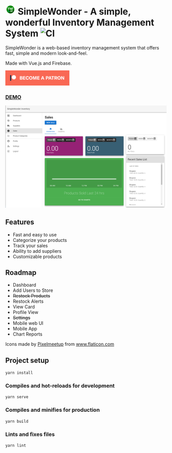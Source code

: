 # ![icon](https://raw.githubusercontent.com/dandansoysauce/winv/master/resources/icon-32.png "icon") SimpleWonder - A simple, wonderful Inventory Management System ![CI](https://github.com/dandansoysauce/winv/workflows/CI/badge.svg)

SimpleWonder is a web-based inventory management system that offers fast, simple and modern look-and-feel.

Made with Vue.js and Firebase.

<a href="https://www.patreon.com/daniona">
<img src="https://raw.githubusercontent.com/dandansoysauce/winv/master/resources/patreon.png" alt="drawing" width="200"/>
</a>

### **[DEMO](https://simplewonder-inventory.web.app/)**

![sample shot](https://raw.githubusercontent.com/dandansoysauce/winv/master/resources/sample-img-1.png)

## Features

* Fast and easy to use
* Categorize your products
* Track your sales
* Ability to add suppliers
* Customizable products

## Roadmap

* Dashboard
* Add Users to Store
* ~~Restock Products~~
* Restock Alerts
* View Card
* Profile View
* ~~Settings~~
* Mobile web UI
* Mobile App
* Chart Reports

<div>Icons made by <a href="https://www.flaticon.com/authors/pixelmeetup" title="Pixelmeetup">Pixelmeetup</a> from <a href="https://www.flaticon.com/" title="Flaticon">www.flaticon.com</a></div>

## Project setup

```
yarn install
```

### Compiles and hot-reloads for development

```
yarn serve
```

### Compiles and minifies for production

```
yarn build
```

### Lints and fixes files

```
yarn lint
```
